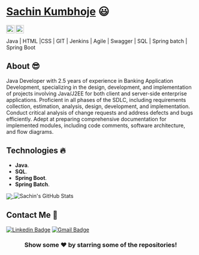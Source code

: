  # <a href="www.linkedin.com/in/sachin-kumbhoje/">Sachin Kumbhoje</a> :smiley:

<a href="www.linkedin.com/in/sachin-kumbhoje/">
  <img align="left" alt="Aman's Linkdein" width="22px" src="https://cdn.jsdelivr.net/npm/simple-icons@v3/icons/linkedin.svg" />
</a>
<a href="https://github.com/KumbhhojeSachin/">
  <img align="left" alt="Sachin's Github" width="22px" src="https://cdn.jsdelivr.net/npm/simple-icons@v3/icons/github.svg" />
</a>


<br/>
<br/>
Java | HTML |CSS | GIT |  Jenkins |  Agile |  Swagger  | SQL  | Spring batch | Spring Boot

## About :sunglasses:
Java Developer with 2.5 years of experience in Banking Application Development, specializing in the design, development, and implementation of projects involving Java/J2EE for both client and server-side enterprise applications. Proficient in all phases of the SDLC, including requirements collection, estimation, analysis, design, development, and implementation. Conduct critical analysis of change requests and address defects and bugs efficiently. Adept at preparing comprehensive documentation for implemented modules, including code comments, software architecture, and flow diagrams. 

## Technologies :fire:
- **Java**.
- **SQL**.
- **Spring Boot**.
- **Spring Batch**.


<a href="https://github.com/KumbhhojeSachin">
  <img align="center" src="https://github-readme-stats.vercel.app/api/top-langs/?username=Sachin Kumbhoje&theme=radical&hide=glsl,JavaScript" />
</a>

<img src="https://github-readme-stats.vercel.app/api?username=Sachin Kumbhoje &&show_icons=true&theme=radical&line_height=27&v=5" alt="Sachin's GitHub Stats" />
   


##  Contact Me :speech_balloon:
 [![Linkedin Badge](https://img.shields.io/badge/-Sachin-blue?style=flat-square&logo=Linkedin&logoColor=white&link=www.linkedin.com/in/sachin-kumbhoje/)](www.linkedin.com/in/sachin-kumbhoje/) [![Gmail Badge](https://img.shields.io/badge/-sachinkumbhoje0@gmail.com-c14438?style=flat-square&logo=Gmail&logoColor=white&link=mailto:sachinkumbhoje0@gmail.com)](sachinkumbhoje0@gmail.com)



<div align="center">

### Show some ❤️ by starring some of the repositories!

</div>
